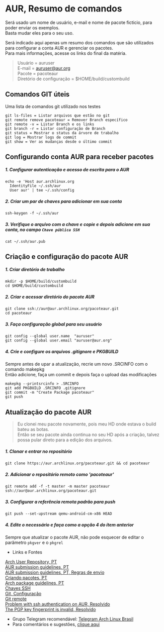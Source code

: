 # AUR, Resumo de comandos

Será usado um nome de usuário, e-mail e nome de pacote ficticio, para poder enviar os exemplos.  
Basta mudar eles para o seu uso.  

Será indicado aqui apenas um resumo dos comandos que são utilizados para configurar a conta AUR e gerenciar os pacotes.  
Para mais informações, acesse os links do final da matéria.  

> Usuário = auruser  
E-mail = auruser@aur.org  
Pacote = pacoteaur  
Diretório de configuração = $HOME/build/custombuild  

## Comandos GIT úteis  

Uma lista de comandos git utilizado nos testes  

```
git ls-files = Listar arquivos que estão no git
git remote remove pacoteaur = Remover Branch específico
git remote -v = Listar Branch e os links
git branch -r = Listar configuração de Branch
git status = Mostrar o status da árvore de trabalho
git log = Mostrar logs de commit
git show = Ver as mudanças desde o último commit

```

## Configurando conta AUR para receber pacotes  

##### 1. Configurar autenticação e acesso de escrita para o AUR  

```
echo -e 'Host aur.archlinux.org
  IdentityFile ~/.ssh/aur
  User aur' | tee ~/.ssh/config
```

##### 2. Criar um par de chaves para adicionar em sua conta  

```
ssh-keygen -f ~/.ssh/aur
```
##### 3. Verifique o arquivo com a chave e copie e depois adicione em sua conta, no campo `Chave pública SSH`  

```
cat ~/.ssh/aur.pub
```

## Criação e configuração do pacote AUR  

##### 1. Criar diretório de trabalho  

```
mkdir -p $HOME/build/custombuild
cd $HOME/build/custombuild
```


##### 2. Criar e acessar diretório do pacote AUR  

```
git clone ssh://aur@aur.archlinux.org/pacoteaur.git
cd pacoteaur
```

##### 3. Faça configuração global para seu usuário  

```
git config --global user.name  "auruser"
git config --global user.email "auruser@aur.org"
```

##### 4. Crie e configure os arquivos .gitignore e PKGBUILD  

Sempre antes de upar a atualização, recrie um novo .SRCINFO com o comando makepkg  
Então adicione, faça um commit e depois faça o upload das modificações  

```
makepkg --printsrcinfo > .SRCINFO
git add PKGBUILD .SRCINFO .gitignore
git commit -m "Create Package pacoteaur"
git push
```

## Atualização do pacote AUR  

>Eu clonei meu pacote novamente, pois meu HD onde estava o build bateu as botas.  
Então se seu pacote ainda continua no seu HD após a criação, talvez possa pular direto para a edição dos arquivos.  

##### 1. Clonar e entrar no repositório  

```
git clone https://aur.archlinux.org/pacoteaur.git && cd pacoteaur
```

##### 2. Adicionar o repositório remoto como 'pacoteaur'  

```
git remote add -f -t master -m master pacoteaur ssh://aur@aur.archlinux.org/pacoteaur.git
```

##### 3. Configurar a referência remota padrão para push  

```
git push --set-upstream qemu-android-cm-x86 HEAD
```
##### 4. Edite o necessário e faça como a opção 4 do ítem anterior  

Sempre que atualizar o pacote AUR, não pode esquecer de editar o parâmetro `pkgver` e o `pkgrel`  

* Links e Fontes  

[Arch User Repository, PT](https://wiki.archlinux.org/title/Arch_User_Repository_(Portugu%C3%AAs))  
[AUR submission guidelines, PT](https://wiki.archlinux.org/title/AUR_submission_guidelines_(Portugu%C3%AAs))  
[AUR submission guidelines, PT, Regras de envio](https://wiki.archlinux.org/title/AUR_submission_guidelines_(Portugu%C3%AAs)#Regras_de_envio)  
[Criando pacotes, PT](https://wiki.archlinux.org/title/Creating_packages_(Portugu%C3%AAs))  
[Arch package guidelines, PT](https://wiki.archlinux.org/title/Arch_package_guidelines_(Portugu%C3%AAs))  
[Chaves SSH](https://wiki.archlinux.org/title/SSH_keys)  
[Git, Configuração](https://wiki.archlinux.org/title/Git#Configuration)  
[Git remote](https://git-scm.com/docs/git-remote)  
[Problem with ssh authentication on AUR, Resolvido](https://bbs.archlinux.org/viewtopic.php?id=258198)  
[The PGP key fingerprint is invalid, Resolvido](https://bbs.archlinux.org/viewtopic.php?id=257585)  

* Grupo Telegram recomendável:  [Telegram Arch Linux Brasil](https://t.me/archlinuxbr)  
* Para comentários e sugestões, [clique aqui](https://github.com/elppans/doc-linux/issues)  
